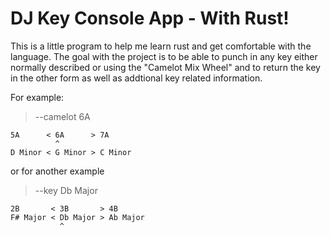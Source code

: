# DJ Key Console App - With Rust!
This is a little program to help me learn rust and get comfortable with the language. The goal with the project is to be able to punch in any key either normally described or using the "Camelot Mix Wheel" and to return the key in the other form as well as addtional key related information.

For example:

> --camelot 6A

```
5A      < 6A      > 7A
          ^
D Minor < G Minor > C Minor
```

or for another example
> --key Db Major
```
2B       < 3B       > 4B
F# Major < Db Major > Ab Major
           ^
```
